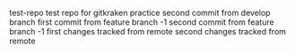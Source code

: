test-repo
test repo for gitkraken practice
second commit from develop branch
first commit from feature branch -1
second commit from feature branch -1
first changes tracked from remote
second changes tracked from remote
